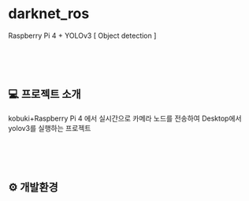 # darknet_ros
Raspberry Pi 4 + YOLOv3 [ Object detection ]

<br><br><br>

## :computer: 프로젝트 소개
kobuki+Raspberry Pi 4 에서 실시간으로 카메라 노드를 전송하여 Desktop에서 yolov3를 실행하는 프로젝트

<br><br><br>

## ⚙️ 개발환경
